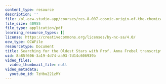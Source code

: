 ```yaml
---
content_type: resource
description: ''
file: /ol-ocw-studio-app/courses/res-8-007-cosmic-origin-of-the-chemical-elements-fall-2019/TzHbu221zMY_transcript.pdf
file_size: 40955
file_type: application/pdf
learning_resource_types: []
license: https://creativecommons.org/licenses/by-nc-sa/4.0/
ocw_type: OCWFile
resourcetype: Document
title: Searching for the Oldest Stars with Prof. Anna Frebel transcript
uid: 8a85f606-3a19-4d74-aa93-7d14c606939b
video_files:
  video_thumbnail_file: null
video_metadata:
  youtube_id: TzHbu221zMY
---
```

